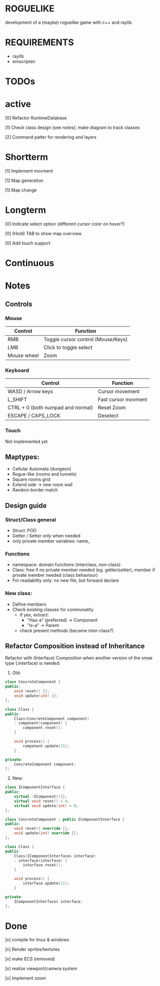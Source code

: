 # ROGUELIKE
development of a (maybe) roguelike game with c++ and raylib

# REQUIREMENTS
- raylib
- emscripten

# TODOs
# active
[0] Refactor RuntimeDatabase

[1] Check class design (see notes); make diagram to track classes

[2] Command patter for rendering and layers


# Shortterm
[1] Implement movment

[1] Map generation

[1] Map change


# Longterm 
[0] Indicate select option (different cursor color on hover?)

[0] (Hold) TAB to show map overview

[0] Add touch support


# Continuous


# Notes

## Controls

### Mouse
| Control     | Function                           |
| ----------- | ---------------------------------- |
| RMB         | Toggle cursor control (Mouse/Keys) |
| LMB         | Click to toggle select             |
| Mouse wheel | Zoom                               |


### Keyboard
| Control                           | Function            |
| --------------------------------- | ------------------- |
| WASD / Arrow keys                 | Cursor movement     |
| L_SHIFT                           | Fast cursor movment |
| CTRL + 0 (both numpad and normal) | Reset Zoom          |
| ESCAPE / CAPS_LOCK                | Deselect            |


### Touch
Not implemented yet

## Maptypes:
- Cellular Automata (dungeon)
- Rogue-like (rooms and tunnels)
- Square rooms grid
- Extend side -> new room wall
- Random border match

## Design guide
### Struct/Class general
- Struct: POD 
- Getter / Setter only when needed
- only private member variables: name_

### Functions
- namespace: domain functions (interclass, non-class)
- Class: free if no private member needed (eg. getter/setter), member if private member needed (class behaviour)
- For readability only: no new file, but forward declare

### New class:
- Define members
- Check existing classes for communality
    - if yes, extract:
        - "Has-a" (preferred) -> Component
        - "Is-a" -> Parent
    - check present methods (became inter-class?)



## Refactor Composition instead of Inheritance
Refactor with (Interface) Composition when another version of the smae type (:interface) is needed:

1) Old:
```cpp
class ConcreteComponent {
public:
    void reset() {};
    void update(int) {};
};

class Class {
public:
    Class(ConcreteComponent component)
    : component(component) {
        component.reset();
    }

    void process() {
        component.update(21);
    }

private:
    ConcreteComponent component;
};
```
2) New:
```cpp
class IComponentInterface {
public:
    virtual ~IComponent(){};
    virtual void reset() = 0;
    virtual void update(int) = 0;
};

class ConcreteComponent : public IComponentInterface {
public:
    void reset() override {};
    void update(int) override {};
};

class Class {
public:
    Class(IComponentInterface& interface)
    : interface(interface) {
        interface.reset();
    }

    void process() {
        interface.update(21);
    }

private:
    IComponentInterface& interface;
};
```


# Done
[x] compile for linux & windows

[x] Render sprites/textures

[x] make ECS (removed)

[x] realize viewport/camera system

[x] Implement zoom
